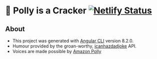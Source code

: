 # 🦜 Polly is a Cracker [![Netlify Status](https://api.netlify.com/api/v1/badges/15921d6a-1bbb-4df5-b638-7ba0337b860a/deploy-status)](https://app.netlify.com/sites/serene-haibt-4aed40/deploys)

## About

- This project was generated with [Angular CLI](https://github.com/angular/angular-cli) version 8.2.0.
- Humour provided by the groan-worthy, [icanhazdadjoke](https://icanhazdadjoke.com/api) API.
- Voices are made possible by [Amazon Polly](https://aws.amazon.com/polly/)
